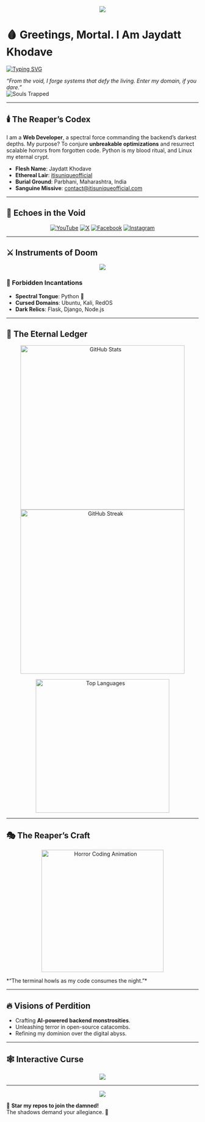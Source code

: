 <p align="center">
  <img src="https://capsule-render.vercel.app/api?type=wave&color=timeGradient&height=250§ion=header&text=Jaydatt%20Khodave%20-%20The%20Code%20Reaper&fontSize=60&animation=twinkling&fontColor=ff1a1a&fontAlignY=40&desc=The%20Digital%20Underworld%20Awaits&descAlignY=70&descFontSize=20" />
</p>

# 🩸 Greetings, Mortal. I Am Jaydatt Khodave  

[![Typing SVG](https://readme-typing-svg.demolab.com?font=Nosifer&size=26&pause=700&color=FF0000¢er=true&vCenter=true&random=false&width=500&lines=Backend%20Alchemist%20;%20Python%20Wraith%20;%20Linux%20Overlord%20;%20Nightmare%20Engineer)](https://git.io/typing-svg)  

*“From the void, I forge systems that defy the living. Enter my domain, if you dare.”*  
![Souls Trapped](https://komarev.com/ghpvc/?username=itisuniqueofficial&color=ff1a1a&style=flat-square&label=Souls+Trapped)

---

## 🕯️ The Reaper’s Codex  
I am a **Web Developer**, a spectral force commanding the backend’s darkest depths. My purpose? To conjure **unbreakable optimizations** and resurrect scalable horrors from forgotten code. Python is my blood ritual, and Linux my eternal crypt.

- **Flesh Name**: Jaydatt Khodave  
- **Ethereal Lair**: [itisuniqueofficial](https://github.com/itisuniqueofficial)  
- **Burial Ground**: Parbhani, Maharashtra, India  
- **Sanguine Missive**: [contact@itisuniqueofficial.com](mailto:contact@itisuniqueofficial.com)  

---

## 🌙 Echoes in the Void  
<p align="center">
  <a href="https://www.youtube.com/@itisuniqueofficial_yt"><img src="https://img.shields.io/badge/YouTube-Crimson_Veil-FF0000?style=for-the-badge&logo=youtube&logoColor=000000&labelColor=1a1a1a" alt="YouTube"></a>
  <a href="https://x.com/itisunique_x"><img src="https://img.shields.io/badge/X-Shadowed_Sky-1DA1F2?style=for-the-badge&logo=x&logoColor=000000&labelColor=1a1a1a" alt="X"></a>
  <a href="https://www.facebook.com/itisuniqueofficial"><img src="https://img.shields.io/badge/Facebook-Ghostly_Glow-1877F2?style=for-the-badge&logo=facebook&logoColor=000000&labelColor=1a1a1a" alt="Facebook"></a>
  <a href="https://www.instagram.com/itisuniqueofficial"><img src="https://img.shields.io/badge/Instagram-Blood_Dusk-E4405F?style=for-the-badge&logo=instagram&logoColor=000000&labelColor=1a1a1a" alt="Instagram"></a>
</p>

---

## ⚔️ Instruments of Doom  
<p align="center">
  <img src="https://skillicons.dev/icons?i=python,flask,django,nodejs,postgres,mongodb,linux,git,docker,vscode,aws&theme=dark&perline=6" />
</p>

### 🖤 Forbidden Incantations  
- **Spectral Tongue**: Python 🐍  
- **Cursed Domains**: Ubuntu, Kali, RedOS  
- **Dark Relics**: Flask, Django, Node.js  

---

## 🌌 The Eternal Ledger  
<p align="center">
  <img src="https://github-readme-stats.vercel.app/api?username=itisuniqueofficial&show_icons=true&theme=transparent&hide_border=true&bg_color=0D1117&title_color=ff1a1a&text_color=cccccc&icon_color=ff5555&custom_title=Deeds%20of%20the%20Damned" alt="GitHub Stats" width="430" />
  <img src="https://github-readme-streak-stats.herokuapp.com/?user=itisuniqueofficial&theme=transparent&hide_border=true&background=0D1117&stroke=ff1a1a&ring=ff5555&fire=ff5555&currStreakNum=cccccc&sideNums=cccccc&currStreakLabel=ff1a1a&sideLabels=ff1a1a" alt="GitHub Streak" width="430" />
</p>
<p align="center">
  <img src="https://github-readme-stats.vercel.app/api/top-langs/?username=itisuniqueofficial&layout=compact&theme=transparent&hide_border=true&bg_color=0D1117&title_color=ff1a1a&text_color=cccccc&custom_title=Rituals%20of%20Code" alt="Top Languages" width="350" />
</p>

---

## 🎭 The Reaper’s Craft  
<p align="center">
  <img src="https://i.giphy.com/gLKVCVdLUXMTeIs6MD.webp" width="320" alt="Horror Coding Animation" />
</p>  
*“The terminal howls as my code consumes the night.”*

---

## 🔥 Visions of Perdition  
- Crafting **AI-powered backend monstrosities**.  
- Unleashing terror in open-source catacombs.  
- Refining my dominion over the digital abyss.

---

## 🕸️ Interactive Curse  
<p align="center">
  <a href="https://github.com/itisuniqueofficial?tab=repositories"><img src="https://img.shields.io/badge/Explore%20My%20Repos-Enter%20the%20Void-ff1a1a?style=for-the-badge&logo=github&logoColor=000000&labelColor=1a1a1a" /></a>
</p>

---

<p align="center">
  <img src="https://capsule-render.vercel.app/api?type=wave&color=timeGradient&height=150§ion=footer&text=Flee%20or%20Fall%20to%20the%20Code&fontSize=40&animation=twinkling&fontColor=ff1a1a" />
</p>

🖤 **Star my repos to join the damned!**  
The shadows demand your allegiance. 🦇
